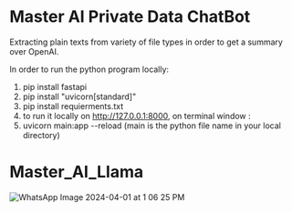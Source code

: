 # Master AI Private Data ChatBot
Extracting plain texts from variety of file types in order to get a summary over OpenAI.

In order to run the python program locally: 

1. pip install fastapi
2. pip install "uvicorn[standard]"
3. pip install requierments.txt
4. to run it locally on http://127.0.0.1:8000, on terminal window :
5. uvicorn main:app --reload (main is the python file name in your local directory)
# Master_AI_Llama
![WhatsApp Image 2024-04-01 at 1 06 25 PM](https://github.com/Orbiszeus/Master_AI_LlamaIndex/assets/64100264/0e64e45b-138f-47df-84d2-2cfb302d3a3f)
